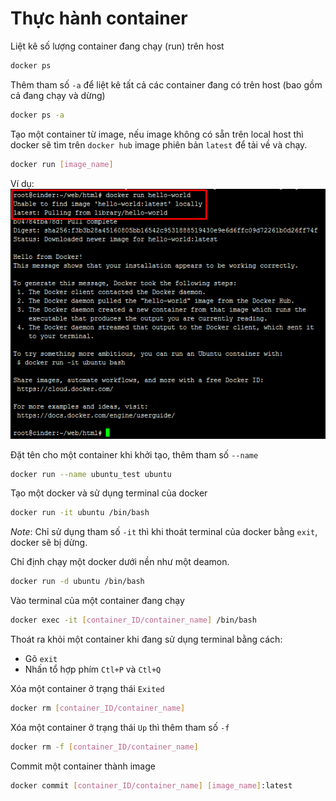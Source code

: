 # Thực hành container

Liệt kê số lượng container đang chạy (run) trên host
```sh
docker ps
```

Thêm tham số `-a` để liệt kê tất cả các container đang có trên host (bao gồm cả đang chạy và dừng)
```sh
docker ps -a
```

Tạo một container từ image, nếu image không có sẵn trên local host thì docker sẽ tìm trên `docker hub` image phiên bản `latest` để tải về và chạy.
```sh
docker run [image_name]
```

Ví dụ:
![docker_run](../images/docker_run.png)

Đặt tên cho một container khi khởi tạo, thêm tham số `--name`
```sh
docker run --name ubuntu_test ubuntu
```

Tạo một docker và sử dụng terminal của docker
```sh
docker run -it ubuntu /bin/bash
```

*Note*: Chỉ sử dụng tham số `-it` thì khi thoát terminal của docker bằng `exit`, docker sẽ bị dừng.

Chỉ định chạy một docker dưới nền như một deamon. 
```sh
docker run -d ubuntu /bin/bash
```

Vào terminal của một container đang chạy
```sh
docker exec -it [container_ID/container_name] /bin/bash
```

Thoát ra khỏi một container khi đang sử dụng terminal bằng cách:
- Gõ `exit`
- Nhấn tổ hợp phím `Ctl+P` và `Ctl+Q`

Xóa một container ở trạng thái `Exited`
```sh
docker rm [container_ID/container_name]
```

Xóa một container ở trạng thái `Up` thì thêm tham số `-f`
```sh
docker rm -f [container_ID/container_name]
```

Commit một container thành image
```sh
docker commit [container_ID/container_name] [image_name]:latest
```